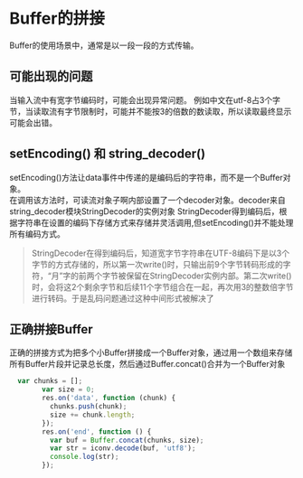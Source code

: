 # Buffer的拼接
Buffer的使用场景中，通常是以一段一段的方式传输。

## 可能出现的问题
当输入流中有宽字节编码时，可能会出现异常问题。
例如中文在utf-8占3个字节，当读取流有字节限制时，可能并不能按3的倍数的数读取，所以读取最终显示可能会出错。

## setEncoding() 和 string_decoder()
setEncoding()方法让data事件中传递的是编码后的字符串，而不是一个Buffer对象。<br/>
在调用该方法时，可读流对象子啊内部设置了一个decoder对象。decoder来自string_decoder模块StringDecoder的实例对象
StringDecoder得到编码后，根据字符串在设置的编码下存储方式来存储并灵活调用,但setEncoding()并不能处理所有编码方式。

>StringDecoder在得到编码后，知道宽字节字符串在UTF-8编码下是以3个字节的方式存储的，所以第一次write()时，只输出前9个字节转码形成的字符，“月”字的前两个字节被保留在StringDecoder实例内部。第二次write()时，会将这2个剩余字节和后续11个字节组合在一起，再次用3的整数倍字节进行转码。于是乱码问题通过这种中间形式被解决了

## 正确拼接Buffer

正确的拼接方式为把多个小Buffer拼接成一个Buffer对象，通过用一个数组来存储所有Buffer片段并记录总长度，然后通过Buffer.concat()合并为一个Buffer对象
```js
  var chunks = [];
        var size = 0;
        res.on('data', function (chunk) {
          chunks.push(chunk);
          size += chunk.length;
        });
        res.on('end', function () {
          var buf = Buffer.concat(chunks, size);
          var str = iconv.decode(buf, 'utf8');
          console.log(str);
        });
```